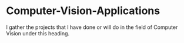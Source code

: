 # Computer-Vision-Applications
I gather the projects that I have done or will do in the field of Computer Vision under this heading.
